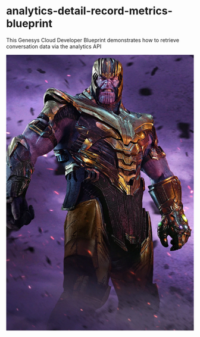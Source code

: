 # analytics-detail-record-metrics-blueprint
This Genesys Cloud Developer Blueprint demonstrates how to retrieve conversation data via the analytics API

![Overview](blueprint/images/overview.png)   

 
 
